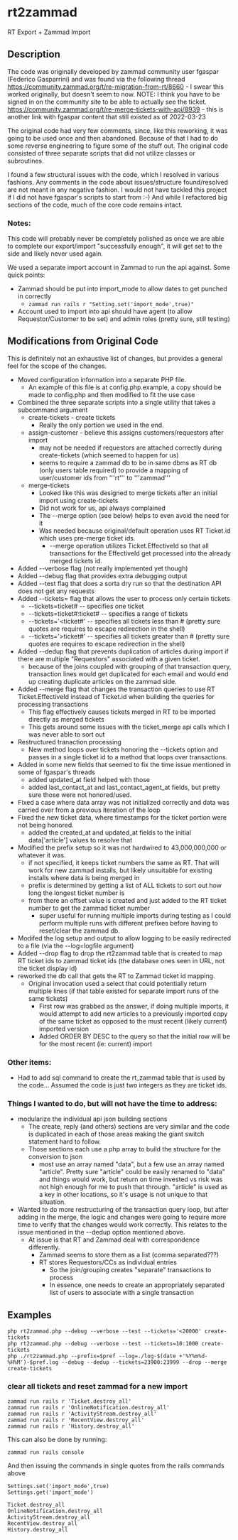 # rt2zammad
RT Export + Zammad Import

## Description
The code was originally developed by zammad community user fgaspar (Federico Gasparrini) and was found via the following thread
https://community.zammad.org/t/re-migration-from-rt/8660 - I swear this worked originally, but doesn't seem to now.  NOTE: I think you have to be signed in on the community site to be able to actually see the ticket.
https://community.zammad.org/t/re-merge-tickets-with-api/8939 - this is another link with fgaspar content that still existed as of 2022-03-23

The original code had very few comments, since, like this reworking, it was going to be used once and then abandoned.
Because of that I had to do some reverse engineering to figure some of the stuff out.  The original code consisted of three separate scripts that did not utilize classes or subroutines.

I found a few structural issues with the code, which I resolved in various fashions.  Any comments in the code about issues/structure found/resolved are not meant in any negative fashion.  I would not have tackled this project if I did not have fgaspar's scripts to start from :-)  And while I refactored big sections of the code, much of the core code remains intact.

### Notes:
This code will probably never be completely polished as once we are able to complete our export/import "successfully enough", it will get set to the side and likely never used again.

We used a separate import account in Zammad to run the api against.  Some quick points:
* Zammad should be put into import_mode to allow dates to get punched in correctly
  * ```zammad run rails r "Setting.set('import_mode',true)"```
* Account used to import into api should have agent (to allow Requestor/Customer to be set) and admin roles (pretty sure, still testing)

## Modifications from Original Code
This is definitely not an exhaustive list of changes, but provides a general feel for the scope of the changes.
* Moved configuration information into a separate PHP file.  
  * An example of this file is at config.php.example, a copy should be made to config.php and then modified to fit the use case
* Combined the three separate scripts into a single utility that takes a subcommand argument
  * create-tickets  - create tickets
    * Really the only portion we used in the end.
  * assign-customer - believe this assigns customers/requestors after import
    * may not be needed if requestors are attached correctly during create-tickets (which seemed to happen for us)
    * seems to require a zammad db to be in same dbms as RT db (only users table required) to provide a mapping of user/customer ids from '''rt''' to '''zammad'''
  * merge-tickets
    * Looked like this was designed to merge tickets after an initial import using create-tickets
    * Did not work for us, api always complained
    * The --merge option (see below) helps to even avoid the need for it
    * Was needed because original/default operation uses RT Ticket.id which uses pre-merge ticket ids.
      * --merge operation utilizes Ticket.EffectiveId so that all transactions for the EffectiveId get processed into the already merged tickets id.
* Added --verbose flag (not really implemented yet though)
* Added --debug flag that provides extra debugging output
* Added --test flag that does a sorta dry run so that the destination API does not get any requests
* Added --tickets= flag that allows the user to process only certain tickets
  * --tickets=ticket#           -- specifies one ticket
  * --tickets=ticket#:ticket#   -- specifies a range of tickets
  * --tickets='<ticket#'        -- specifies all tickets less than # (pretty sure quotes are requires to escape redirection in the shell)
  * --tickets='>ticket#'        -- specifies all tickets greater than # (pretty sure quotes are requires to escape redirection in the shell)
* Added --dedup flag that prevents duplication of articles during import if there are multiple "Requestors" associated with a given ticket.
  * because of the joins coupled with grouping of that transaction query, transaction lines would get duplicated for each email and would end up creating duplicate articles on the zammad side.
* Added --merge flag that changes the transaction queries to use RT Ticket.EffectiveId instead of Ticket.id when building the queries for processing transactions
  * This flag effectively causes tickets merged in RT to be imported directly as merged tickets
  * This gets around some issues with the ticket_merge api calls which I was never able to sort out
* Restructured tranaction processing
  * New method loops over tickets honoring the --tickets option and passes in a single ticket id to a method that loops over transactions.
* Added in some new fields that seemed to fix the time issue mentioned in some of fgaspar's threads
  * added updated_at field helped with those
  * added last_contact_at and last_contact_agent_at fields, but pretty sure those were not honored/used.
* Fixed a case where data array was not initialized correctly and data was carried over from a previous iteration of the loop
* Fixed the new ticket data, where timestamps for the ticket portion were not being honored.
  * added the created_at and updated_at fields to the initial data['article'] values to resolve that
* Modified the prefix setup so it was not hardwired to 43,000,000,000 or whatever it was.
  * if not specified, it keeps ticket numbers the same as RT.  That will work for new zammad installs, but likely unsuitable for existing installs where data is being merged in
  * prefix is determined by getting a list of ALL tickets to sort out how long the longest ticket number is
  * from there an offset value is created and just added to the RT ticket number to get the zammad ticket number
    * super useful for running multiple imports during testing as I could perform multiple runs with different prefixes before having to reset/clear the zammad db.
* Modifed the log setup and output to allow logging to be easily redirected to a file (via the --log=logfile argument)
* Added --drop flag to drop the rt2zammad table that is created to map RT ticket ids to zammad ticket ids (the database ones seen in URL, not the ticket display id)
* reworked the db call that gets the RT to Zammad ticket id mapping.
  * Original invocation used a select that could potentially return multiple lines (if that table existed for separate import runs of the same tickets)
    * First row was grabbed as the answer, if doing multiple imports, it would attempt to add new articles to a previously imported copy of the same ticket as opposed to the must recent (likely current) imported version
    * Added ORDER BY DESC to the query so that the initial row will be for the most recent (ie: current) import


### Other items:
* Had to add sql command to create the rt_zammad table that is used by the code...  Assumed the code is just two integers as they are ticket ids.

### Things I wanted to do, but will not have the time to address:
* modularize the individual api json building sections
  * The create, reply (and others) sections are very similar and the code is duplicated in each of those areas making the giant switch statement hard to follow.
  * Those sections each use a php array to build the structure for the conversion to json
    * most use an array named "data", but a few use an array named "article".  Pretty sure "article" could be easily renamed to "data" and things would work, but return on time invested vs risk was not high enough for me to push that through.  "article" is used as a key in other locations, so it's usage is not unique to that situation.
* Wanted to do more restructuring of the transaction query loop, but after adding in the merge, the logic and changes were going to require more time to verify that the changes would work correctly.  This relates to the issue mentioned in the --dedup option mentioned above.
  * At issue is that RT and Zammad deal with correspondence differently.
    * Zammad seems to store them as a list (comma separated???)
    * RT stores Requestors/CCs as individual entries
      * So the join/grouping creates "separate" transactions to process
      * In essence, one needs to create an appropriately separated list of users to associate with a single transaction

## Examples
```
php rt2zammad.php --debug --verbose --test --tickets='<20000' create-tickets
php rt2zammad.php --debug --verbose --test --tickets=10:1000 create-tickets
php ./rt2zammad.php --prefix=$pref --log=./log-$(date +'%Y%m%d-%H%M')-$pref.log --debug --dedup --tickets=23900:23999 --drop --merge create-tickets

```

### clear all tickets and reset zammad for a new import
```
zammad run rails r 'Ticket.destroy_all'
zammad run rails r 'OnlineNotification.destroy_all'
zammad run rails r 'ActivityStream.destroy_all'
zammad run rails r 'RecentView.destroy_all'
zammad run rails r 'History.destroy_all'
```

This can also be done by running:
```
zammad run rails console
```
And then issuing the commands in single quotes from the rails commands above

```
Settings.set('import_mode',true)
Settings.get('import_mode')

Ticket.destroy_all
OnlineNotification.destroy_all
ActivityStream.destroy_all
RecentView.destroy_all
History.destroy_all
```
